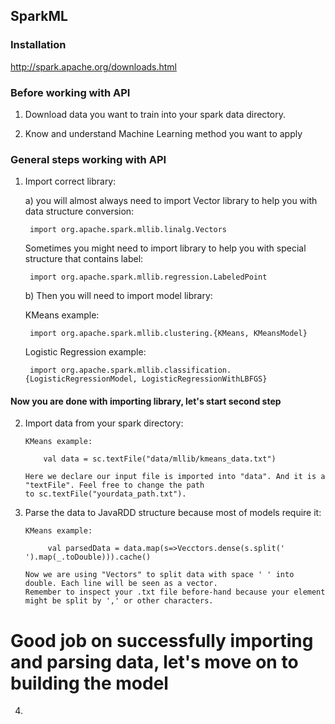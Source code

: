 ## SparkML

### Installation

http://spark.apache.org/downloads.html

### Before working with API

1. Download data you want to train into your spark data directory.

2. Know and understand Machine Learning method you want to apply



### General steps working with API

1. Import correct library:

    a) you will almost always need to import Vector library to help you with data structure conversion:
    
        import org.apache.spark.mllib.linalg.Vectors
        
      Sometimes you might need to import library to help you with special structure that contains label:
      
        import org.apache.spark.mllib.regression.LabeledPoint
            
    b) Then you will need to import model library:
    
      KMeans example:
        
        import org.apache.spark.mllib.clustering.{KMeans, KMeansModel}
      
      Logistic Regression example:
        
        import org.apache.spark.mllib.classification.{LogisticRegressionModel, LogisticRegressionWithLBFGS}
      
 
 #### Now you are done with importing library, let's start second step 
 
2.  Import data from your spark directory:
 
        KMeans example:
 
            val data = sc.textFile("data/mllib/kmeans_data.txt")
            
        Here we declare our input file is imported into "data". And it is a "textFile". Feel free to change the path
        to sc.textFile("yourdata_path.txt").
3. Parse the data to JavaRDD structure because most of models require it:
 
       KMeans example:
       
            val parsedData = data.map(s=>Vecctors.dense(s.split(' ').map(_.toDouble))).cache()
            
       Now we are using "Vectors" to split data with space ' ' into double. Each line will be seen as a vector.
       Remember to inspect your .txt file before-hand because your element might be split by ',' or other characters.
       
 # Good job on successfully importing and parsing data, let's move on to building the model
  4.
 

 

    
